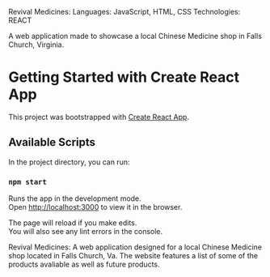 Revival Medicines:
Languages: JavaScript, HTML, CSS
Technologies: REACT

A web application made to showcase a local Chinese Medicine shop in Falls Church, Virginia.

# Getting Started with Create React App

This project was bootstrapped with [Create React App](https://github.com/facebook/create-react-app).

## Available Scripts

In the project directory, you can run:

### `npm start`

Runs the app in the development mode.\
Open [http://localhost:3000](http://localhost:3000) to view it in the browser.

The page will reload if you make edits.\
You will also see any lint errors in the console.

Revival Medicines:
A web application designed for a local Chinese Medicine shop located in Falls Church, Va. The website features a list of some of the products avaliable as well as future products.
